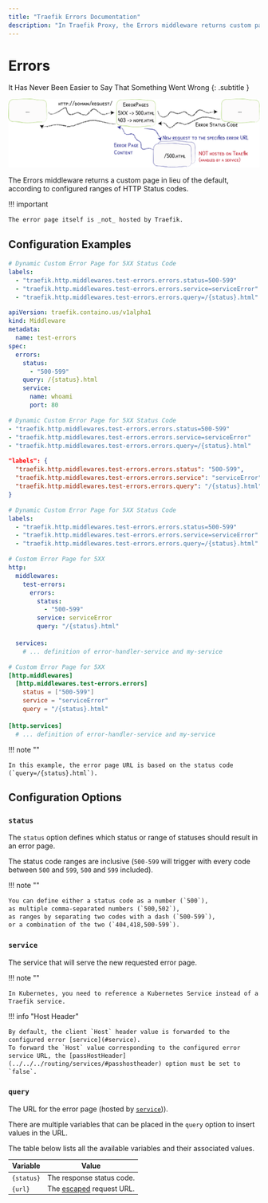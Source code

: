 ```yaml
---
title: "Traefik Errors Documentation"
description: "In Traefik Proxy, the Errors middleware returns custom pages according to configured ranges of HTTP Status codes. Read the technical documentation."
---
```


# Errors

It Has Never Been Easier to Say That Something Went Wrong
{: .subtitle }

![Errors](../../assets/img/middleware/errorpages.png)

The Errors middleware returns a custom page in lieu of the default, according to configured ranges of HTTP Status codes.

!!! important

    The error page itself is _not_ hosted by Traefik.

## Configuration Examples

```yaml tab="Docker"
# Dynamic Custom Error Page for 5XX Status Code
labels:
  - "traefik.http.middlewares.test-errors.errors.status=500-599"
  - "traefik.http.middlewares.test-errors.errors.service=serviceError"
  - "traefik.http.middlewares.test-errors.errors.query=/{status}.html"
```

```yaml tab="Kubernetes"
apiVersion: traefik.containo.us/v1alpha1
kind: Middleware
metadata:
  name: test-errors
spec:
  errors:
    status:
      - "500-599"
    query: /{status}.html
    service:
      name: whoami
      port: 80
```

```yaml tab="Consul Catalog"
# Dynamic Custom Error Page for 5XX Status Code
- "traefik.http.middlewares.test-errors.errors.status=500-599"
- "traefik.http.middlewares.test-errors.errors.service=serviceError"
- "traefik.http.middlewares.test-errors.errors.query=/{status}.html"
```

```json tab="Marathon"
"labels": {
  "traefik.http.middlewares.test-errors.errors.status": "500-599",
  "traefik.http.middlewares.test-errors.errors.service": "serviceError",
  "traefik.http.middlewares.test-errors.errors.query": "/{status}.html"
}
```

```yaml tab="Rancher"
# Dynamic Custom Error Page for 5XX Status Code
labels:
  - "traefik.http.middlewares.test-errors.errors.status=500-599"
  - "traefik.http.middlewares.test-errors.errors.service=serviceError"
  - "traefik.http.middlewares.test-errors.errors.query=/{status}.html"
```

```yaml tab="File (YAML)"
# Custom Error Page for 5XX
http:
  middlewares:
    test-errors:
      errors:
        status:
          - "500-599"
        service: serviceError
        query: "/{status}.html"

  services:
    # ... definition of error-handler-service and my-service
```

```toml tab="File (TOML)"
# Custom Error Page for 5XX
[http.middlewares]
  [http.middlewares.test-errors.errors]
    status = ["500-599"]
    service = "serviceError"
    query = "/{status}.html"

[http.services]
  # ... definition of error-handler-service and my-service
```

!!! note ""

    In this example, the error page URL is based on the status code (`query=/{status}.html`).

## Configuration Options

### `status`

The `status` option defines which status or range of statuses should result in an error page.

The status code ranges are inclusive (`500-599` will trigger with every code between `500` and `599`, `500` and `599` included).

!!! note ""

    You can define either a status code as a number (`500`),
    as multiple comma-separated numbers (`500,502`),
    as ranges by separating two codes with a dash (`500-599`),
    or a combination of the two (`404,418,500-599`).

### `service`

The service that will serve the new requested error page.

!!! note ""

    In Kubernetes, you need to reference a Kubernetes Service instead of a Traefik service.

!!! info "Host Header"

    By default, the client `Host` header value is forwarded to the configured error [service](#service).
    To forward the `Host` value corresponding to the configured error service URL, the [passHostHeader](../../../routing/services/#passhostheader) option must be set to `false`.

### `query`

The URL for the error page (hosted by [`service`](#service))).

There are multiple variables that can be placed in the `query` option to insert values in the URL.

The table below lists all the available variables and their associated values.

| Variable   | Value                                                              |
|------------|--------------------------------------------------------------------|
| `{status}` | The response status code.                                          |
| `{url}`    | The [escaped](https://pkg.go.dev/net/url#QueryEscape) request URL. |
